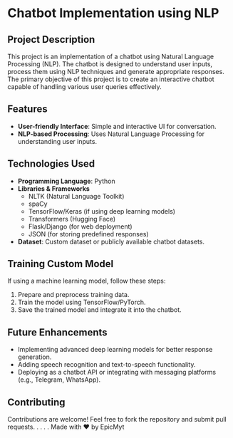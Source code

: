 # Chatbot Implementation using NLP

## Project Description
This project is an implementation of a chatbot using Natural Language Processing (NLP). The chatbot is designed to understand user inputs, process them using NLP techniques and generate appropriate responses. The primary objective of this project is to create an interactive chatbot capable of handling various user queries effectively.

## Features
- **User-friendly Interface**: Simple and interactive UI for conversation.
- **NLP-based Processing**: Uses Natural Language Processing for understanding user inputs.

## Technologies Used
- **Programming Language**: Python
- **Libraries & Frameworks**
  - NLTK (Natural Language Toolkit)
  - spaCy
  - TensorFlow/Keras (if using deep learning models)
  - Transformers (Hugging Face)
  - Flask/Django (for web deployment)
  - JSON (for storing predefined responses)
- **Dataset**: Custom dataset or publicly available chatbot datasets.

## Training Custom Model
If using a machine learning model, follow these steps:
1. Prepare and preprocess training data.
2. Train the model using TensorFlow/PyTorch.
3. Save the trained model and integrate it into the chatbot.

## Future Enhancements
- Implementing advanced deep learning models for better response generation.
- Adding speech recognition and text-to-speech functionality.
- Deploying as a chatbot API or integrating with messaging platforms (e.g., Telegram, WhatsApp).

## Contributing
Contributions are welcome! Feel free to fork the repository and submit pull requests.
.
.
.
.
Made with ❤️ by EpicMyt
